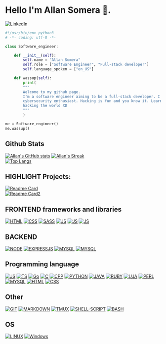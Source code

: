 # Hello I'm Allan Somera 👋.

<!-- <br/> -->

[![LinkedIn][linkedin-shield]][linkedin-url]

```python
#!/usr/bin/env python3
# -*- coding: utf-8 -*-

class Software_engineer:

    def __init__(self):
        self.name = "Allan Somera"
        self.role = ["Software Engineer", "Full-stack developer"]
        self.language_spoken = ["en_US"]

    def wassup(self):
        print(
        """
        Welcome to my github page.
        I'm a software engineer aiming to be a full-stack developer. I'm also a
        cybersecurity enthusiast. Hacking is fun and you know it. Learn to hack by
        hacking the world XD
        """
        )

me = Software_engineer()
me.wassup()
```

## Github Stats

[![Allan's GitHub stats][github-stats]][github-url]
[![Allan's Streak][github-streak]][github-url]
<br/>
[![Top Langs][github-lang]][github-url]

<!--  -->

## HIGHLIGHT Projects:

[![Readme Card][recent-proj]][recent-proj-url]
<br/>
[![Readme Card2][ea-proj]][ea-proj-url]

## FRONTEND frameworks and libraries

[![HTML][index.html]][html-url]
[![CSS][main.css]][css-url]
[![SASS][sass.scss]][sass-url]
[![JS][javascript]][js-url]
[![JS][typescript]][typescript-url]
[![JS][react.jsx]][reactjs-url]

## BACKEND

[![NODE][node.js]][nodejs-url]
[![EXPRESSJS][express.js]][expressjs-url]
[![MYSQL][mysql]][mysql-url]
[![MYSQL][knexjs]][knexjs-url]

## Programming language

<!-- [![JS][javascript]] -->

[![JS][javascript]][js-url]
[![TS][typescript]][typescript-url]
[![Go][go]][go-url]
[![C][c]][c-url]
[![CPP][cpp]][cpp-url]
[![PYTHON][python]][python-url]
[![JAVA][java]][java-url]
[![RUBY][ruby]][ruby-url]
[![LUA][lua]][lua-url]
[![PERL][perl]][perl-url]
[![MYSQL][mysql]][mysql-url]
[![HTML][index.html]][html-url]
[![CSS][main.css]][css-url]

## Other

[![GIT][git]][git-url]
[![MARKDOWN][markdown]][markdown-url]
[![TMUX][tmux]][tmux-url]
[![SHELL-SCRIPT][shell-script]][shell-script-url]
[![BASH][bash]][bash-url]

## OS

[![LINUX][linux]][linux-url]
[![Windows][windows]][windows-url]

<!--
**allansomera/allansomera** is a ✨ _special_ ✨ repository because its `README.md` () appears on your GitHub profile.

Here are some ideas to get you started:

- 🔭 I’m currently working on ...
- 🌱 I’m currently learning ...
- 👯 I’m looking to collaborate on ...
- 🤔 I’m looking for help with ...
- 💬 Ask me about ...
- 📫 How to reach me: ...
- 😄 Pronouns: ...
- ⚡ Fun fact: ...
-->

[github-stats]: https://github-readme-stats.vercel.app/api?username=allansomera&theme=github_dark&show_icons=true&count_private=true&hide=stars,issues
[github-url]: https://github.com/allansomera
[github-lang]: https://github-readme-stats.vercel.app/api/top-langs/?username=allansomera&count_private=true&theme=github_dark&langs_count=10&layout=compact
[github-streak]: https://github-readme-streak-stats.herokuapp.com/?user=allansomera&theme=github-dark-blue
[recent-proj]: https://github-readme-stats.vercel.app/api/pin/?username=allansomera&theme=github_dark&repo=allan-somera-capstone-time3dime
[recent-proj-url]: https://github.com/allansomera/allan-somera-capstone-time3dime
[ea-proj]: https://github-readme-stats.vercel.app/api/pin/?username=allansomera&theme=github_dark&repo=team-badassets-industry-project-EA
[ea-proj-url]: https://github.com/allansomera/team-badassets-industry-project-EA
[linkedin-shield]: https://img.shields.io/badge/-LinkedIn-black.svg?style=for-the-badge&logo=linkedin&colorB=555
[linkedin-url]: https://linkedin.com/in/allansomera
[index.html]: https://img.shields.io/badge/HTML5-E34F26?style=for-the-badge&logo=html5&logoColor=white
[html-url]: https://developer.mozilla.org/en-US/docs/Web/HTML
[main.css]: https://img.shields.io/badge/CSS3-1572B6?style=for-the-badge&logo=css3&logoColor=white
[css-url]: https://developer.mozilla.org/en-US/docs/Learn/CSS
[sass.scss]: https://img.shields.io/badge/Sass-CC6699?style=for-the-badge&logo=sass&logoColor=white
[sass-url]: https://sass-lang.com/
[javascript]: https://img.shields.io/badge/JavaScript-F7DF1E?style=for-the-badge&logo=javascript&logoColor=black
[js-url]: https://javascript.com/
[typescript]: https://img.shields.io/badge/TypeScript-007ACC?style=for-the-badge&logo=typescript&logoColor=white
[typescript-url]: https://www.typescriptlang.org/
[express.js]: https://img.shields.io/badge/Express.js-404D59?style=for-the-badge
[expressjs-url]: https://expressjs.com/
[react.jsx]: https://img.shields.io/badge/React-20232A?style=for-the-badge&logo=react&logoColor=61DAFB
[reactjs-url]: https://reactjs.org/
[node.js]: https://img.shields.io/badge/Node.js-43853D?style=for-the-badge&logo=node.js&logoColor=white
[nodejs-url]: https://nodejs.org/
[mysql]: https://img.shields.io/badge/MySQL-00000F?style=for-the-badge&logo=mysql&logoColor=white
[mysql-url]: https://nodejs.org/
[knexjs]: https://img.shields.io/badge/KnexJS-%23ED8B00.svg?style=for-the-badge&logo=KnexJS&logoColor=white
[knexjs-url]: https://knexjs.org
[c]: https://img.shields.io/badge/C-00599C?style=for-the-badge&logo=c&logoColor=white
[c-url]: https://www.cprogramming.com/
[cpp]: https://img.shields.io/badge/C%2B%2B-00599C?style=for-the-badge&logo=c%2B%2B&logoColor=white
[cpp-url]: https://cplusplus.com/
[python]: https://img.shields.io/badge/Python-14354C?style=for-the-badge&logo=python&logoColor=white
[python-url]: https://www.python.org/
[java]: https://img.shields.io/badge/Java-ED8B00?style=for-the-badge&logo=java&logoColor=white
[java-url]: https://docs.oracle.com/javase/tutorial/index.html
[go]: https://img.shields.io/badge/Go-00ADD8?style=for-the-badge&logo=go&logoColor=white
[go-url]: https://go.dev/
[ruby]: https://img.shields.io/badge/Ruby-CC342D?style=for-the-badge&logo=ruby&logoColor=white
[ruby-url]: https://www.ruby-lang.org/en/
[lua]: https://img.shields.io/badge/Lua-2C2D72?style=for-the-badge&logo=lua&logoColor=white
[lua-url]: https://www.lua.org/start.html
[perl]: https://img.shields.io/badge/Perl-39457E?style=for-the-badge&logo=perl&logoColor=white
[perl-url]: https://www.perl.org/
[markdown]: https://img.shields.io/badge/Markdown-000000?style=for-the-badge&logo=markdown&logoColor=white
[markdown-url]: https://www.markdownguide.org/
[shell-script]: https://img.shields.io/badge/Shell_Script-121011?style=for-the-badge&logo=gnu-bash&logoColor=white
[shell-script-url]: https://www.shellscript.sh/
[bash]: https://img.shields.io/badge/GNU%20Bash-4EAA25?style=for-the-badge&logo=GNU%20Bash&logoColor=white
[bash-url]: https://www.gnu.org/software/bash/
[git]: https://img.shields.io/badge/GIT-E44C30?style=for-the-badge&logo=git&logoColor=white
[git-url]: https://git-scm.com/
[tmux]: https://img.shields.io/badge/tmux-1BB91F?style=for-the-badge&logo=tmux&logoColor=white
[tmux-url]: https://github.com/tmux/tmux/wiki
[linux]: https://img.shields.io/badge/Linux-FCC624?style=for-the-badge&logo=linux&logoColor=black
[linux-url]: https://distrowatch.com/dwres.php?resource=major
[windows]: https://img.shields.io/badge/Windows_XP-003399?style=for-the-badge&logo=windows-xp&logoColor=white
[windows-url]: https://www.microsoft.com/en-ca/
